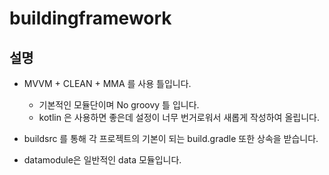 # buildingframework

## 설명 
* MVVM + CLEAN + MMA 를 사용 틀입니다.
  * 기본적인 모듈단이며 No groovy 틀 입니다. 
  * kotlin 은 사용하면 좋은데 설정이 너무 번거로워서 새롭게 작성하여 올립니다. 

* buildsrc 를 통해 각 프로젝트의 기본이 되는 build.gradle 또한 상속을 받습니다.

* datamodule은 일반적인 data 모듈입니다.


  
